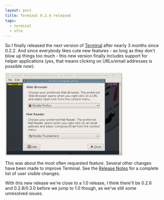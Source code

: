 ```yaml
---
layout: post
title: Terminal 0.2.4 released
tags:
  - terminal
  - xfce
---
```


So I finally released the next version of <a href="http://terminal.os-cillation.com/">Terminal</a> after nearly 3 months since 0.2.2. And since everybody likes cute new features - as long as they don't blow up things too much - this new version finally includes support for helper applications (yes, that means clicking on URLs/email addresses is possible now):

<a href="/images/2005/terminal-20050319.png"><img hspace="2" src="/images/2005/terminal-20050319-thumb.png" /></a>

This was about the most often requested feature. Several other changes have been made to improve Terminal. See the <a href="http://developer.berlios.de/project/shownotes.php?release_id=5079">Release Notes</a> for a complete list of user visible changes.

With this new release we're close to a 1.0 release, I think there'll be 0.2.6 and 0.2.8/0.3.0 before we jump to 1.0 though, as we've still some unresolved issues.
